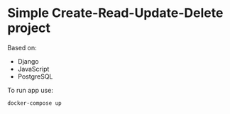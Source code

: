 # Simple Create-Read-Update-Delete project
Based on:
- Django
- JavaScript
- PostgreSQL

To run app use:

```docker-compose up```
